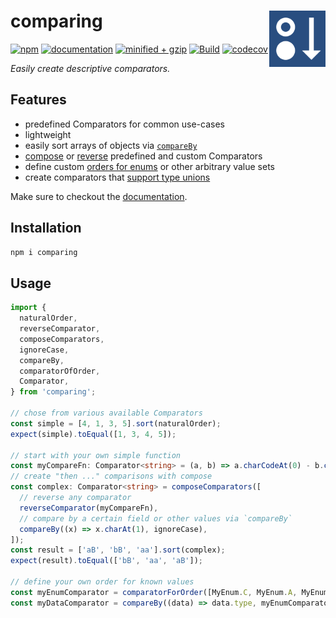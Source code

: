 # comparing <a href="https://www.github.com/JanMalch/comparing"><img src="https://raw.githubusercontent.com/JanMalch/comparing/master/.github/assets/logo.png" width="90" height="90" align="right"></a>

[![npm](https://img.shields.io/npm/v/comparing)][npm-url]
[![documentation](https://img.shields.io/badge/docs-available-success)][docs-url]
[![minified + gzip](https://badgen.net/bundlephobia/minzip/comparing)][bundlephobia-url]
[![Build](https://github.com/JanMalch/comparing/workflows/Build/badge.svg)][build-url]
[![codecov](https://codecov.io/gh/JanMalch/comparing/branch/master/graph/badge.svg)][codecov-url]

<i>Easily create descriptive comparators.</i>

## Features

- predefined Comparators for common use-cases
- lightweight
- easily sort arrays of objects via [`compareBy`](http://janmalch.github.io/comparing/#compareby)
- [compose](http://janmalch.github.io/comparing/#composecomparators) or [reverse](http://janmalch.github.io/comparing/#reversecomparator) predefined and custom Comparators
- define custom [orders for enums](http://janmalch.github.io/comparing/#comparatorfororder) or other arbitrary value sets
- create comparators that [support type unions](http://janmalch.github.io/comparing/#comparatorwithpredicate)

Make sure to checkout the [documentation][docs-url].

## Installation

```bash
npm i comparing
```

## Usage

```typescript
import {
  naturalOrder,
  reverseComparator,
  composeComparators,
  ignoreCase,
  compareBy,
  comparatorOfOrder,
  Comparator,
} from 'comparing';

// chose from various available Comparators
const simple = [4, 1, 3, 5].sort(naturalOrder);
expect(simple).toEqual([1, 3, 4, 5]);

// start with your own simple function
const myCompareFn: Comparator<string> = (a, b) => a.charCodeAt(0) - b.charCodeAt(0);
// create "then ..." comparisons with compose
const complex: Comparator<string> = composeComparators([
  // reverse any comparator
  reverseComparator(myCompareFn),
  // compare by a certain field or other values via `compareBy`
  compareBy((x) => x.charAt(1), ignoreCase),
]);
const result = ['aB', 'bB', 'aa'].sort(complex);
expect(result).toEqual(['bB', 'aa', 'aB']);

// define your own order for known values
const myEnumComparator = comparatorForOrder([MyEnum.C, MyEnum.A, MyEnum.B]);
const myDataComparator = compareBy((data) => data.type, myEnumComparator);
```

[docs-url]: https://janmalch.github.io/comparing/
[npm-url]: https://www.npmjs.com/package/comparing
[build-url]: https://github.com/JanMalch/comparing/actions?query=workflow%3ABuild
[codecov-url]: https://codecov.io/gh/JanMalch/comparing
[bundlephobia-url]: https://bundlephobia.com/result?p=comparing
